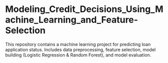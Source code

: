 # Modeling_Credit_Decisions_Using_Machine_Learning_and_Feature-Selection
This repository contains a machine learning project for predicting loan application status. Includes data preprocessing, feature selection, model building (Logistic Regression &amp; Random Forest), and model evaluation.
